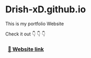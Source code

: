 # Drish-xD.github.io

This is my portfolio Website

Check it out 👇
             👇
             👇

### &nbsp; [🔗 Website link](https://drish-xd.is-a.dev/)
